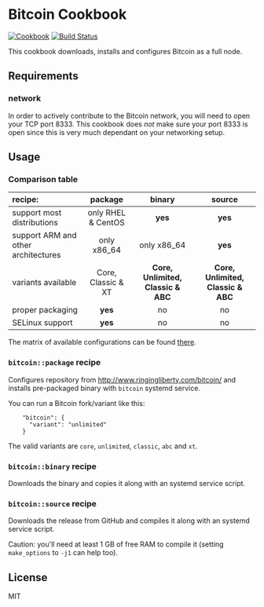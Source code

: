 Bitcoin Cookbook
================
[![Cookbook](https://img.shields.io/cookbook/v/bitcoin.svg)](https://supermarket.getchef.com/cookbooks/bitcoin)
[![Build Status](https://travis-ci.org/infertux/chef-bitcoin.svg?branch=master)](https://travis-ci.org/infertux/chef-bitcoin)

This cookbook downloads, installs and configures Bitcoin as a full node.

Requirements
------------

### network
In order to actively contribute to the Bitcoin network, you will need to open your TCP port 8333.
This cookbook does *not* make sure your port 8333 is open since this is very much dependant on your networking setup.

Usage
-----

### Comparison table

| recipe:                             | package                | binary                              | source                              |
| :---                                | :---:                  | :---:                               | :---:                               |
| support most distributions          | only RHEL & CentOS     | **yes**                             | **yes**                             |
| support ARM and other architectures | only x86_64            | only x86_64                         | **yes**                             |
| variants available                  | Core, Classic & XT     | **Core, Unlimited, Classic & ABC**  | **Core, Unlimited, Classic & ABC**  |
| proper packaging                    | **yes**                | no                                  | no                                  |
| SELinux support                     | **yes**                | no                                  | no                                  |

The matrix of available configurations can be found [there](https://travis-ci.org/infertux/chef-bitcoin).

### `bitcoin::package` recipe

Configures repository from http://www.ringingliberty.com/bitcoin/ and installs pre-packaged binary with `bitcoin` systemd service.

You can run a Bitcoin fork/variant like this:

```
    "bitcoin": {
      "variant": "unlimited"
    }
```

The valid variants are `core`, `unlimited`, `classic`, `abc` and `xt`.

### `bitcoin::binary` recipe

Downloads the binary and copies it along with an systemd service script.

### `bitcoin::source` recipe

Downloads the release from GitHub and compiles it along with an systemd service script.

Caution: you'll need at least 1 GB of free RAM to compile it (setting `make_options` to `-j1` can help too).

License
-------
MIT
